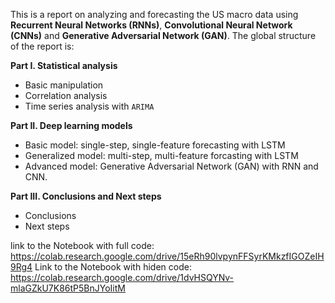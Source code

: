 This is a report on analyzing and forecasting the US macro data using $\textbf{Recurrent Neural Networks (RNNs)}$, $\textbf{Convolutional Neural Network (CNNs)}$ and $\textbf{Generative Adversarial Network (GAN)}$. The global structure of the report is:

$\textbf{Part I. Statistical analysis}$
  - Basic manipulation
  - Correlation analysis
  - Time series analysis with ```ARIMA```

$\textbf{Part II. Deep learning models}$
  
  - Basic model: single-step, single-feature forecasting with LSTM
  - Generalized model: multi-step, multi-feature forcasting with LSTM
  - Advanced model: Generative Adversarial Network (GAN) with RNN and CNN. 

$\textbf{Part III. Conclusions and Next steps}$
  - Conclusions
  - Next steps


  link to the Notebook with full code: https://colab.research.google.com/drive/15eRh90lvpynFFSyrKMkzfIGOZeIH9Rg4
  Link to the Notebook with hiden code: https://colab.research.google.com/drive/1dvHSQYNv-mlaGZkU7K86tP5BnJYoIitM